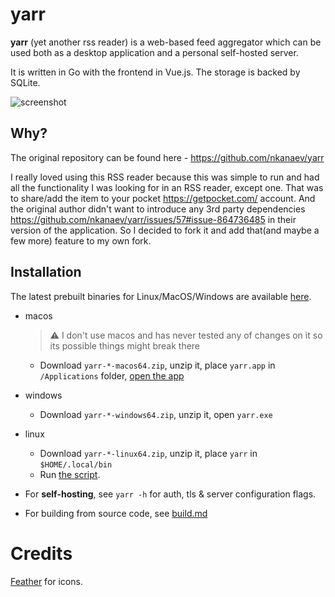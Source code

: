 # yarr

**yarr** (yet another rss reader) is a web-based feed aggregator which can be used both
as a desktop application and a personal self-hosted server.

It is written in Go with the frontend in Vue.js. The storage is backed by SQLite.

![screenshot](etc/promo.png)

## Why?

 The original repository can be found here - https://github.com/nkanaev/yarr

I really loved using this RSS reader because this was simple to run and had all the functionality I was looking for in an RSS reader, except one. That was to share/add the item to your pocket https://getpocket.com/ account. And the original author didn't want to introduce any 3rd party dependencies https://github.com/nkanaev/yarr/issues/57#issue-864736485 in their version of the application. So I decided to fork it and add that(and maybe a few more) feature to my own fork.

## Installation

The latest prebuilt binaries for Linux/MacOS/Windows are available
[here](https://github.com/mzfr/yarr/releases/latest).

* macos

    > ⚠️ I don't use macos and has never tested any of changes on it so its possible things might break there

  - Download `yarr-*-macos64.zip`, unzip it, place `yarr.app` in `/Applications` folder, [open the app](https://support.apple.com/en-gb/guide/mac-help/mh40616/mac)


* windows

  - Download `yarr-*-windows64.zip`, unzip it, open `yarr.exe`

* linux

  - Download `yarr-*-linux64.zip`, unzip it, place `yarr` in `$HOME/.local/bin`
  - Run [the script](etc/install-linux.sh).

* For **self-hosting**, see `yarr -h` for auth, tls & server configuration flags.
* For building from source code, see [build.md](build.md)

# Credits

[Feather](http://feathericons.com/) for icons.
